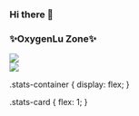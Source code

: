 ### Hi there 👋
### ✨OxygenLu Zone✨

<div class="stats-container">
  <div class="stats-card">
    <img src="https://github-readme-stats.vercel.app/api/top-langs/?username=OxygenLu&hide_progress=true" />
  </div>
  <div class="stats-card">
    <img src="https://github-readme-stats.vercel.app/api?username=OxygenLu&show_icons=true&title_color=C0CA33" />
  </div>
</div>

.stats-container {
  display: flex;
}

.stats-card {
  flex: 1;
}
<!--
**OxygenLu/OxygenLu** is a ✨ _special_ ✨ repository because its `README.md` (this file) appears on your GitHub profile.

Here are some ideas to get you started:

- 🔭 I’m currently working on ...
- 🌱 I’m currently learning ...
- 👯 I’m looking to collaborate on ...
- 🤔 I’m looking for help with ...
- 💬 Ask me about ...
- 📫 How to reach me: ...
- 😄 Pronouns: ...
- ⚡ Fun fact: ...
-->
